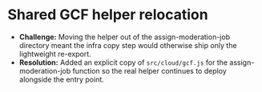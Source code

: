 # Shared GCF helper relocation

- **Challenge:** Moving the helper out of the assign-moderation-job directory meant the infra copy step would otherwise ship only the lightweight re-export.
- **Resolution:** Added an explicit copy of `src/cloud/gcf.js` for the assign-moderation-job function so the real helper continues to deploy alongside the entry point.
